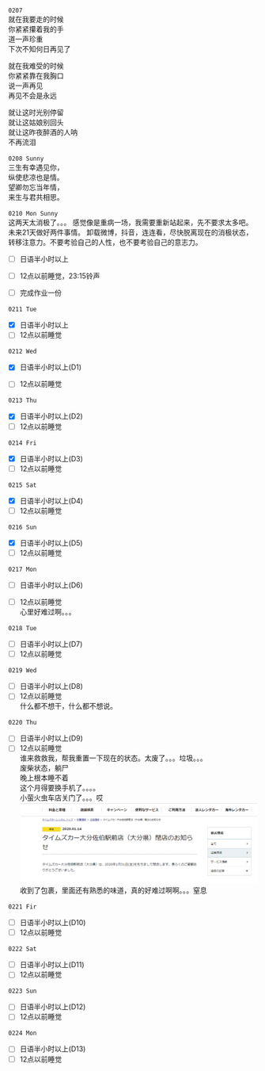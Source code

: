 ``0207``  
就在我要走的时候  
你紧紧攥着我的手  
道一声珍重  
下次不知何日再见了  

就在我难受的时候  
你紧紧靠在我胸口  
说一声再见  
再见不会是永远  

就让这时光别停留  
就让这姑娘别回头  
就让这昨夜醉酒的人呐   
不再流泪  

``0208 Sunny``  
三生有幸遇见你，  
纵使悲凉也是情。  
望卿勿忘当年情，  
来生与君共相思。


``0210 Mon Sunny``  
这两天太消极了。。。
感觉像是重病一场，我需要重新站起来，先不要求太多吧。未来21天做好两件事情。
卸载微博，抖音，连连看，尽快脱离现在的消极状态，转移注意力。不要考验自己的人性，也不要考验自己的意志力。  

- [ ] 日语半小时以上
- [ ] 12点以前睡觉，23:15铃声

- [ ] 完成作业一份

``0211 Tue``
- [X] 日语半小时以上
- [ ] 12点以前睡觉

``0212 Wed``
- [X] 日语半小时以上(D1)
- [ ] 12点以前睡觉


``0213 Thu``
- [X] 日语半小时以上(D2)
- [ ] 12点以前睡觉

``0214 Fri``
- [X] 日语半小时以上(D3)
- [ ] 12点以前睡觉

``0215 Sat``
- [X] 日语半小时以上(D4)
- [ ] 12点以前睡觉

``0216 Sun``
- [X] 日语半小时以上(D5)
- [ ] 12点以前睡觉

``0217 Mon``
- [ ] 日语半小时以上(D6)
- [ ] 12点以前睡觉      
 心里好难过啊。。。


``0218 Tue``
- [ ] 日语半小时以上(D7)
- [ ] 12点以前睡觉

``0219 Wed``
- [ ] 日语半小时以上(D8)
- [ ] 12点以前睡觉   
什么都不想干，什么都不想说。

``0220 Thu``
- [ ] 日语半小时以上(D9)
- [ ] 12点以前睡觉   
谁来救救我，帮我重置一下现在的状态。太废了。。。垃圾。。。   
废柴状态，躺尸    
晚上根本睡不着   
这个月得要换手机了。。。。    
小萤火虫车店关门了。。。哎  
![](https://github.com/BlackTunami/mission_escape.github.io/blob/master/timescar.png)  
收到了包裹，里面还有熟悉的味道，真的好难过啊啊。。。窒息

``0221 Fir``
- [ ] 日语半小时以上(D10)
- [ ] 12点以前睡觉

``0222 Sat``
- [ ] 日语半小时以上(D11)
- [ ] 12点以前睡觉

``0223 Sun``
- [ ] 日语半小时以上(D12)
- [ ] 12点以前睡觉

``0224 Mon``
- [ ] 日语半小时以上(D13)
- [ ] 12点以前睡觉
